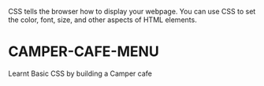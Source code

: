CSS tells the browser how to display your webpage. You can use CSS to set the color, font, size, and other aspects of HTML elements.

# CAMPER-CAFE-MENU
Learnt Basic CSS by building a Camper cafe